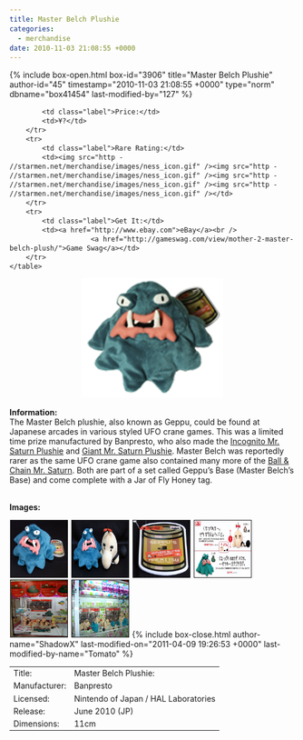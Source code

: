 ```yaml
---
title: Master Belch Plushie
categories:
  - merchandise
date: 2010-11-03 21:08:55 +0000
---
```

{% include box-open.html box-id="3906" title="Master Belch Plushie" author-id="45" timestamp="2010-11-03 21:08:55 +0000" type="norm" dbname="box41454" last-modified-by="127" %}
<div class="gameinfo">
	<table>
		<tr>
			<td class="label">Title:</td>
			<td>Master Belch Plushie:</td>
		</tr>
		<tr>
			<td class="label">Manufacturer:</td>
			<td>Banpresto</td>
		</tr>
		<tr>
			<td class="label">Licensed:</td>
			<td>Nintendo of Japan / HAL Laboratories</td>
		</tr>
		<tr>
			<td class="label">Release:</td>
			<td>June 2010 (JP)</td>
		</tr>
		<tr>
			<td class="label">Dimensions:</td>
			<td>11cm</td>
		</tr>
		<tr>

			<td class="label">Price:</td>
			<td>¥?</td>
		</tr>
		<tr>
			<td class="label">Rare Rating:</td>
			<td><img src="http - //starmen.net/merchandise/images/ness_icon.gif" /><img src="http - //starmen.net/merchandise/images/ness_icon.gif" /><img src="http - //starmen.net/merchandise/images/ness_icon.gif" /><img src="http - //starmen.net/merchandise/images/ness_icon.gif" /></td>
		</tr>
		<tr>
			<td class="label">Get It:</td>
			<td><a href="http://www.ebay.com">eBay</a><br />
                        <a href="http://gameswag.com/view/mother-2-master-belch-plush/">Game Swag</a></td>
		</tr>
	</table>
</div>



<p>
	<center>
	<img src="/merchandise/images/mb_plushie_title.png" border="0" title="Master Belch Plushie" />
	</center>
</p>

<b>Information:</b>
	<br />
	The Master Belch plushie, also known as Geppu, could be found at Japanese arcades in various styled UFO crane 
	games. This was a limited time prize manufactured by Banpresto, who also made the 
	<a href="http://starmen.net/merchandise/misc/imsplushie.php" >Incognito Mr. Saturn Plushie</a> and 
	<a href="http://starmen.net/merchandise/misc/gmsplushie.php" >Giant Mr. Saturn Plushie</a>. Master Belch was 
	reportedly rarer as the same UFO crane game also contained many more of the 
	<a href="http://starmen.net/merchandise/misc/imsplushie.php" >Ball & Chain Mr. Saturn</a>. Both are part of a set called Geppu’s Base (Master Belch’s Base) and come complete with a Jar of Fly Honey tag.
<br /><br />

<b>Images:</b>
	<br />

<a href="/merchandise/images/mb_plusie.jpg" ><img src="/merchandise/images/mb_plushie.jpg" title="Master Belch Plushie" border="1" width="100" height="100" hspace="1" /></a>
<a href="/merchandise/images/bcms_mb_plushies.jpg" ><img src="/merchandise/images/bcms_mb_plushies.jpg" title="Both Plushies" border="1" width="100" height="100" hspace="1" /></a>
<a href="/merchandise/images/ufo_tag.jpg" ><img src="/merchandise/images/ufo_tag.jpg" title="Tag" border="1" width="100" height="100" hspace="1" /></a>
<a href="/merchandise/images/ufo_info.jpg" ><img src="/merchandise/images/ufo_info.jpg" title="info" border="1" width="100" height="100" hspace="1" /></a>
<a href="/merchandise/images/crangegame1.jpg" ><img src="/merchandise/images/cranegame1.jpg" title="Crane Game" border="1" width="100" height="100" hspace="1" /></a>
<a href="/merchandise/images/crangegame2.jpg" ><img src="/merchandise/images/cranegame2.jpg" title="Crane Game" border="1" width="100" height="100" hspace="1" /></a>
{% include box-close.html author-name="ShadowX" last-modified-on="2011-04-09 19:26:53 +0000" last-modified-by-name="Tomato" %}
